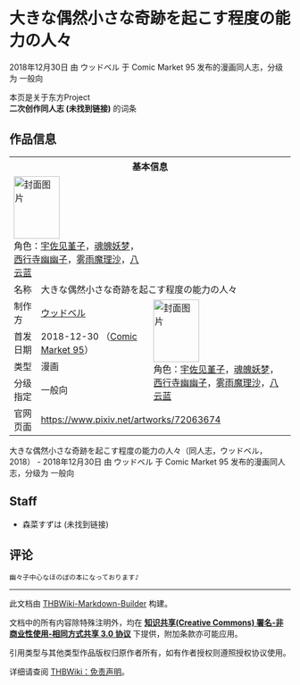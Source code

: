 # 大きな偶然小さな奇跡を起こす程度の能力の人々

<!-- source html: G:\repos\THBWiki-Markdown-Builder\THBWikiMarkdown\Temp\main\1\1c\ns0%3A%E5%A4%A7%E3%81%8D%E3%81%AA%E5%81%B6%E7%84%B6%E5%B0%8F%E3%81%95%E3%81%AA%E5%A5%87%E8%B7%A1%E3%82%92%E8%B5%B7%E3%81%93%E3%81%99%E7%A8%8B%E5%BA%A6%E3%81%AE%E8%83%BD%E5%8A%9B%E3%81%AE%E4%BA%BA%E3%80%85.html -->

2018年12月30日 由 ウッドベル 于 Comic Market 95 发布的漫画同人志，分级为 一般向

本页是关于东方Project  
 **二次创作同人志 (未找到链接)** 的词条
## 作品信息

<table><tbody><tr><th colspan="3">基本信息</th></tr><tr><td class="cover-artwork-mobile" colspan="2"><a href="./文件-大きな偶然小さな奇跡を起こす程度の能力の人々封面.jpg.md" class="image" title="封面图片"><img alt="封面图片" src="https://upload.thwiki.cc/thumb/e/ed/%E5%A4%A7%E3%81%8D%E3%81%AA%E5%81%B6%E7%84%B6%E5%B0%8F%E3%81%95%E3%81%AA%E5%A5%87%E8%B7%A1%E3%82%92%E8%B5%B7%E3%81%93%E3%81%99%E7%A8%8B%E5%BA%A6%E3%81%AE%E8%83%BD%E5%8A%9B%E3%81%AE%E4%BA%BA%E3%80%85%E5%B0%81%E9%9D%A2.jpg/82px-%E5%A4%A7%E3%81%8D%E3%81%AA%E5%81%B6%E7%84%B6%E5%B0%8F%E3%81%95%E3%81%AA%E5%A5%87%E8%B7%A1%E3%82%92%E8%B5%B7%E3%81%93%E3%81%99%E7%A8%8B%E5%BA%A6%E3%81%AE%E8%83%BD%E5%8A%9B%E3%81%AE%E4%BA%BA%E3%80%85%E5%B0%81%E9%9D%A2.jpg" decoding="async" loading="lazy" width="82" height="112" srcset="https://upload.thwiki.cc/thumb/e/ed/%E5%A4%A7%E3%81%8D%E3%81%AA%E5%81%B6%E7%84%B6%E5%B0%8F%E3%81%95%E3%81%AA%E5%A5%87%E8%B7%A1%E3%82%92%E8%B5%B7%E3%81%93%E3%81%99%E7%A8%8B%E5%BA%A6%E3%81%AE%E8%83%BD%E5%8A%9B%E3%81%AE%E4%BA%BA%E3%80%85%E5%B0%81%E9%9D%A2.jpg/123px-%E5%A4%A7%E3%81%8D%E3%81%AA%E5%81%B6%E7%84%B6%E5%B0%8F%E3%81%95%E3%81%AA%E5%A5%87%E8%B7%A1%E3%82%92%E8%B5%B7%E3%81%93%E3%81%99%E7%A8%8B%E5%BA%A6%E3%81%AE%E8%83%BD%E5%8A%9B%E3%81%AE%E4%BA%BA%E3%80%85%E5%B0%81%E9%9D%A2.jpg 1.5x, https://upload.thwiki.cc/thumb/e/ed/%E5%A4%A7%E3%81%8D%E3%81%AA%E5%81%B6%E7%84%B6%E5%B0%8F%E3%81%95%E3%81%AA%E5%A5%87%E8%B7%A1%E3%82%92%E8%B5%B7%E3%81%93%E3%81%99%E7%A8%8B%E5%BA%A6%E3%81%AE%E8%83%BD%E5%8A%9B%E3%81%AE%E4%BA%BA%E3%80%85%E5%B0%81%E9%9D%A2.jpg/164px-%E5%A4%A7%E3%81%8D%E3%81%AA%E5%81%B6%E7%84%B6%E5%B0%8F%E3%81%95%E3%81%AA%E5%A5%87%E8%B7%A1%E3%82%92%E8%B5%B7%E3%81%93%E3%81%99%E7%A8%8B%E5%BA%A6%E3%81%AE%E8%83%BD%E5%8A%9B%E3%81%AE%E4%BA%BA%E3%80%85%E5%B0%81%E9%9D%A2.jpg 2x" data-file-width="879" data-file-height="1200"></a><div class="cover-char">角色：<a href="./宇佐见堇子.md" title="宇佐见堇子">宇佐见堇子</a>，<a href="./魂魄妖梦.md" title="魂魄妖梦">魂魄妖梦</a>，<a href="./西行寺幽幽子.md" title="西行寺幽幽子">西行寺幽幽子</a>，<a href="./雾雨魔理沙.md" title="雾雨魔理沙">雾雨魔理沙</a>，<a href="./八云蓝.md" title="八云蓝">八云蓝</a></div></td>
</tr><tr><td class="label">名称</td><td colspan="2"> 大きな偶然小さな奇跡を起こす程度の能力の人々 </td></tr><tr><td class="label">制作方</td><td><a href="./ウッドベル.md" title="ウッドベル">ウッドベル</a></td><td class="cover-artwork" rowspan="4" style="min-width:112px;"><a href="./文件-大きな偶然小さな奇跡を起こす程度の能力の人々封面.jpg.md" class="image" title="封面图片"><img alt="封面图片" src="https://upload.thwiki.cc/thumb/e/ed/%E5%A4%A7%E3%81%8D%E3%81%AA%E5%81%B6%E7%84%B6%E5%B0%8F%E3%81%95%E3%81%AA%E5%A5%87%E8%B7%A1%E3%82%92%E8%B5%B7%E3%81%93%E3%81%99%E7%A8%8B%E5%BA%A6%E3%81%AE%E8%83%BD%E5%8A%9B%E3%81%AE%E4%BA%BA%E3%80%85%E5%B0%81%E9%9D%A2.jpg/82px-%E5%A4%A7%E3%81%8D%E3%81%AA%E5%81%B6%E7%84%B6%E5%B0%8F%E3%81%95%E3%81%AA%E5%A5%87%E8%B7%A1%E3%82%92%E8%B5%B7%E3%81%93%E3%81%99%E7%A8%8B%E5%BA%A6%E3%81%AE%E8%83%BD%E5%8A%9B%E3%81%AE%E4%BA%BA%E3%80%85%E5%B0%81%E9%9D%A2.jpg" decoding="async" loading="lazy" width="82" height="112" srcset="https://upload.thwiki.cc/thumb/e/ed/%E5%A4%A7%E3%81%8D%E3%81%AA%E5%81%B6%E7%84%B6%E5%B0%8F%E3%81%95%E3%81%AA%E5%A5%87%E8%B7%A1%E3%82%92%E8%B5%B7%E3%81%93%E3%81%99%E7%A8%8B%E5%BA%A6%E3%81%AE%E8%83%BD%E5%8A%9B%E3%81%AE%E4%BA%BA%E3%80%85%E5%B0%81%E9%9D%A2.jpg/123px-%E5%A4%A7%E3%81%8D%E3%81%AA%E5%81%B6%E7%84%B6%E5%B0%8F%E3%81%95%E3%81%AA%E5%A5%87%E8%B7%A1%E3%82%92%E8%B5%B7%E3%81%93%E3%81%99%E7%A8%8B%E5%BA%A6%E3%81%AE%E8%83%BD%E5%8A%9B%E3%81%AE%E4%BA%BA%E3%80%85%E5%B0%81%E9%9D%A2.jpg 1.5x, https://upload.thwiki.cc/thumb/e/ed/%E5%A4%A7%E3%81%8D%E3%81%AA%E5%81%B6%E7%84%B6%E5%B0%8F%E3%81%95%E3%81%AA%E5%A5%87%E8%B7%A1%E3%82%92%E8%B5%B7%E3%81%93%E3%81%99%E7%A8%8B%E5%BA%A6%E3%81%AE%E8%83%BD%E5%8A%9B%E3%81%AE%E4%BA%BA%E3%80%85%E5%B0%81%E9%9D%A2.jpg/164px-%E5%A4%A7%E3%81%8D%E3%81%AA%E5%81%B6%E7%84%B6%E5%B0%8F%E3%81%95%E3%81%AA%E5%A5%87%E8%B7%A1%E3%82%92%E8%B5%B7%E3%81%93%E3%81%99%E7%A8%8B%E5%BA%A6%E3%81%AE%E8%83%BD%E5%8A%9B%E3%81%AE%E4%BA%BA%E3%80%85%E5%B0%81%E9%9D%A2.jpg 2x" data-file-width="879" data-file-height="1200"></a><div class="cover-char">角色：<a href="./宇佐见堇子.md" title="宇佐见堇子">宇佐见堇子</a>，<a href="./魂魄妖梦.md" title="魂魄妖梦">魂魄妖梦</a>，<a href="./西行寺幽幽子.md" title="西行寺幽幽子">西行寺幽幽子</a>，<a href="./雾雨魔理沙.md" title="雾雨魔理沙">雾雨魔理沙</a>，<a href="./八云蓝.md" title="八云蓝">八云蓝</a></div></td>
</tr><tr><td class="label">首发日期</td><td>2018-12-30&#160;（<a href="/展会作品列表?e=Comic+Market%2395">Comic Market 95</a>）</td></tr><tr><td class="label">类型</td><td>漫画</td></tr><tr><td class="label">分级指定</td><td>一般向</td></tr>
<tr><td class="label">官网页面</td><td colspan="2"><a rel="nofollow" class="external free" href="https://www.pixiv.net/artworks/72063674">https://www.pixiv.net/artworks/72063674</a></td></tr></tbody></table>

大きな偶然小さな奇跡を起こす程度の能力の人々（同人志，ウッドベル，2018） - 2018年12月30日 由 ウッドベル 于 Comic Market 95 发布的漫画同人志，分级为 一般向
## Staff
- 森菜すずは (未找到链接)

## 评论
```
幽々子中心なほのぼの本になっております♪
```

  
  

  





---

此文档由 [THBWiki-Markdown-Builder](https://github.com/Delsin-Yu/THBWiki-Markdown-Builder) 构建。

文档中的所有内容除特殊注明外，均在 [**知识共享(Creative Commons) 署名-非商业性使用-相同方式共享 3.0 协议**](https://creativecommons.org/licenses/by-sa/3.0/deed.zh-hans) 下提供，附加条款亦可能应用。

引用类型与其他类型作品版权归原作者所有，如有作者授权则遵照授权协议使用。

详细请查阅 [THBWiki：免责声明](https://thbwiki.cc/THBWiki:%E5%85%8D%E8%B4%A3%E5%A3%B0%E6%98%8E)。

